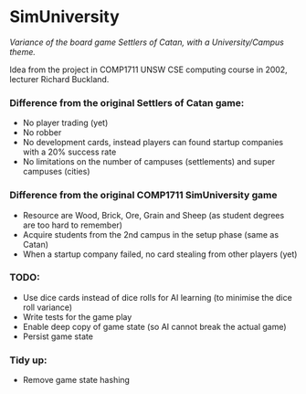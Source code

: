 # SimUniversity

*Variance of the board game Settlers of Catan, with a University/Campus theme.*

Idea from the project in COMP1711 UNSW CSE computing course in 2002, lecturer Richard Buckland.

### Difference from the original Settlers of Catan game:
* No player trading (yet)
* No robber
* No development cards, instead players can found startup companies with a 20% success rate
* No limitations on the number of campuses (settlements) and super campuses (cities)

### Difference from the original COMP1711 SimUniversity game
* Resource are Wood, Brick, Ore, Grain and Sheep (as student degrees are too hard to remember)
* Acquire students from the 2nd campus in the setup phase (same as Catan)
* When a startup company failed, no card stealing from other players (yet)

### TODO:
* Use dice cards instead of dice rolls for AI learning (to minimise the dice roll variance)
* Write tests for the game play
* Enable deep copy of game state (so AI cannot break the actual game)
* Persist game state

### Tidy up:
* Remove game state hashing